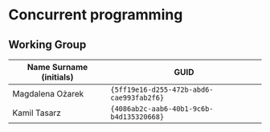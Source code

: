 # Concurrent programming

## Working Group

| Name Surname (initials) | GUID                                     |
| ----------------------- | ---------------------------------------- |
| Magdalena Ożarek        | `{5ff19e16-d255-472b-abd6-cae993fab2f6}` |
| Kamil Tasarz            | `{4086ab2c-aab6-40b1-9c6b-b4d135320668}` |
